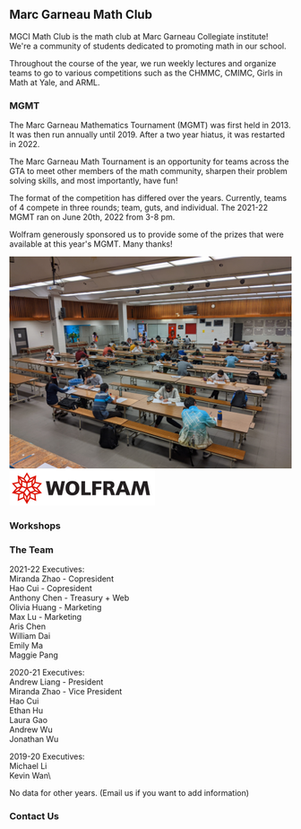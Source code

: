 ## Marc Garneau Math Club

MGCI Math Club is the math club at Marc Garneau Collegiate institute! We're a community of students dedicated to promoting math in our school.  

Throughout the course of the year, we run weekly lectures and organize teams to go to various competitions such as the CHMMC, CMIMC, Girls in Math at Yale, and ARML. 

### MGMT

The Marc Garneau Mathematics Tournament (MGMT) was first held in 2013. It was then run annually until 2019.  After a two year hiatus, it was restarted in 2022. 

The Marc Garneau Math Tournament is an opportunity for teams across the GTA to meet other members of the math community, sharpen their problem solving skills, and most importantly, have fun!

The format of the competition has differed over the years. Currently, teams of 4 compete in three rounds; team, guts, and individual. The 2021-22 MGMT ran on June 20th, 2022 from 3-8 pm. 

Wolfram generously sponsored us to provide some of the prizes that were available at this year's MGMT. Many thanks!

![MGMT](mgmt.jpg)
![Wolfram](wolfram.png)

### Workshops

### The Team
2021-22 Executives:\
Miranda Zhao - Copresident\
Hao Cui - Copresident\
Anthony Chen - Treasury + Web\
Olivia Huang - Marketing\
Max Lu - Marketing\
Aris Chen\
William Dai\
Emily Ma\
Maggie Pang

2020-21 Executives:\
Andrew Liang - President\
Miranda Zhao - Vice President\
Hao Cui\
Ethan Hu\
Laura Gao\
Andrew Wu\
Jonathan Wu

2019-20 Executives: \
Michael Li \
Kevin Wan\

No data for other years. (Email us if you want to add information) 


### Contact Us
